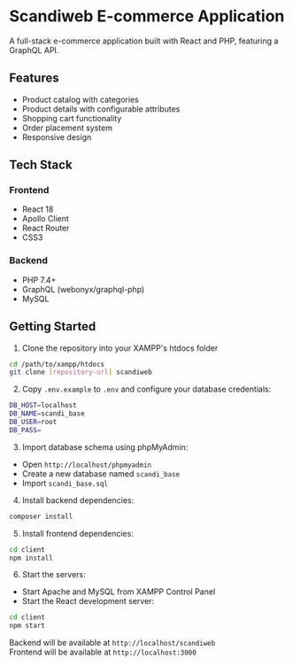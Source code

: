 # Scandiweb E-commerce Application

A full-stack e-commerce application built with React and PHP, featuring a GraphQL API.

## Features

- Product catalog with categories
- Product details with configurable attributes
- Shopping cart functionality
- Order placement system
- Responsive design

## Tech Stack

### Frontend
- React 18
- Apollo Client
- React Router
- CSS3

### Backend
- PHP 7.4+
- GraphQL (webonyx/graphql-php)
- MySQL

## Getting Started

1. Clone the repository into your XAMPP's htdocs folder
```bash
cd /path/to/xampp/htdocs
git clone [repository-url] scandiweb
```

2. Copy `.env.example` to `.env` and configure your database credentials:
```bash
DB_HOST=localhost
DB_NAME=scandi_base
DB_USER=root
DB_PASS=
```

3. Import database schema using phpMyAdmin:
- Open `http://localhost/phpmyadmin`
- Create a new database named `scandi_base`
- Import `scandi_base.sql`

4. Install backend dependencies:
```bash
composer install
```

5. Install frontend dependencies:
```bash
cd client
npm install
```

6. Start the servers:
- Start Apache and MySQL from XAMPP Control Panel
- Start the React development server:
```bash
cd client
npm start
```

Backend will be available at `http://localhost/scandiweb`  
Frontend will be available at `http://localhost:3000`